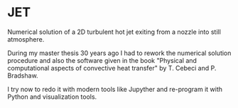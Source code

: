 # JET
Numerical solution of a 2D turbulent hot jet exiting from a nozzle into still atmosphere.

During my master thesis 30 years ago I had to rework the numerical solution procedure and also the software given in the book "Physical and computational aspects of convective heat transfer" by T. Cebeci and P. Bradshaw.

I try now to redo it with modern tools like Jupyther and re-program it with Python and visualization tools.
